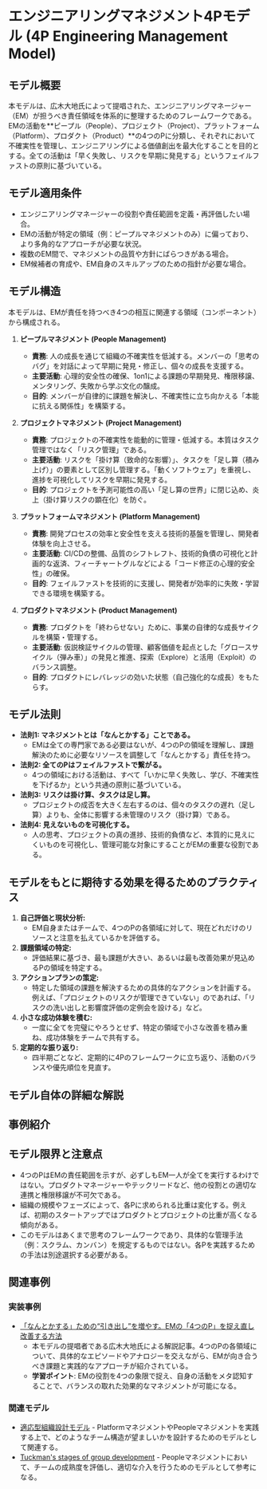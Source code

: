 # エンジニアリングマネジメント4Pモデル (4P Engineering Management Model)

## モデル概要
本モデルは、広木大地氏によって提唱された、エンジニアリングマネージャー（EM）が担うべき責任領域を体系的に整理するためのフレームワークである。EMの活動を**ピープル（People）、プロジェクト（Project）、プラットフォーム（Platform）、プロダクト（Product）**の4つのPに分類し、それぞれにおいて不確実性を管理し、エンジニアリングによる価値創出を最大化することを目的とする。全ての活動は「早く失敗し、リスクを早期に発見する」というフェイルファストの原則に基づいている。

## モデル適用条件
- エンジニアリングマネージャーの役割や責任範囲を定義・再評価したい場合。
- EMの活動が特定の領域（例：ピープルマネジメントのみ）に偏っており、より多角的なアプローチが必要な状況。
- 複数のEM間で、マネジメントの品質や方針にばらつきがある場合。
- EM候補者の育成や、EM自身のスキルアップのための指針が必要な場合。

## モデル構造
本モデルは、EMが責任を持つべき4つの相互に関連する領域（コンポーネント）から構成される。

1.  **ピープルマネジメント (People Management)**
    -   **責務**: 人の成長を通じて組織の不確実性を低減する。メンバーの「思考のバグ」を対話によって早期に発見・修正し、個々の成長を支援する。
    -   **主要活動**: 心理的安全性の確保、1on1による課題の早期発見、権限移譲、メンタリング、失敗から学ぶ文化の醸成。
    -   **目的**: メンバーが自律的に課題を解決し、不確実性に立ち向かえる「本能に抗える関係性」を構築する。

2.  **プロジェクトマネジメント (Project Management)**
    -   **責務**: プロジェクトの不確実性を能動的に管理・低減する。本質はタスク管理ではなく「リスク管理」である。
    -   **主要活動**: リスクを「掛け算（致命的な影響）」、タスクを「足し算（積み上げ）」の要素として区別し管理する。「動くソフトウェア」を重視し、進捗を可視化してリスクを早期に発見する。
    -   **目的**: プロジェクトを予測可能性の高い「足し算の世界」に閉じ込め、炎上（掛け算リスクの顕在化）を防ぐ。

3.  **プラットフォームマネジメント (Platform Management)**
    -   **責務**: 開発プロセスの効率と安全性を支える技術的基盤を管理し、開発者体験を向上させる。
    -   **主要活動**: CI/CDの整備、品質のシフトレフト、技術的負債の可視化と計画的な返済、フィーチャートグルなどによる「コード修正の心理的安全性」の確保。
    -   **目的**: フェイルファストを技術的に支援し、開発者が効率的に失敗・学習できる環境を構築する。

4.  **プロダクトマネジメント (Product Management)**
    -   **責務**: プロダクトを「終わらせない」ために、事業の自律的な成長サイクルを構築・管理する。
    -   **主要活動**: 仮説検証サイクルの管理、顧客価値を起点とした「グロースサイクル（弾み車）」の発見と推進、探索（Explore）と活用（Exploit）のバランス調整。
    -   **目的**: プロダクトにレバレッジの効いた状態（自己強化的な成長）をもたらす。

## モデル法則
- **法則1: マネジメントとは「なんとかする」ことである。**
  -   EMは全ての専門家である必要はないが、4つのPの領域を理解し、課題解決のために必要なリソースを調整して「なんとかする」責任を持つ。
- **法則2: 全てのPはフェイルファストで繋がる。**
  -   4つの領域における活動は、すべて「いかに早く失敗し、学び、不確実性を下げるか」という共通の原則に基づいている。
- **法則3: リスクは掛け算、タスクは足し算。**
  -   プロジェクトの成否を大きく左右するのは、個々のタスクの遅れ（足し算）よりも、全体に影響する未管理のリスク（掛け算）である。
- **法則4: 見えないものを可視化する。**
  -   人の思考、プロジェクトの真の進捗、技術的負債など、本質的に見えにくいものを可視化し、管理可能な対象にすることがEMの重要な役割である。

## モデルをもとに期待する効果を得るためのプラクティス
1.  **自己評価と現状分析:**
    -   EM自身またはチームで、4つのPの各領域に対して、現在どれだけのリソースと注意を払えているかを評価する。
2.  **課題領域の特定:**
    -   評価結果に基づき、最も課題が大きい、あるいは最も改善効果が見込めるPの領域を特定する。
3.  **アクションプランの策定:**
    -   特定した領域の課題を解決するための具体的なアクションを計画する。例えば、「プロジェクトのリスクが管理できていない」のであれば、「リスクの洗い出しと影響度評価の定例会を設ける」など。
4.  **小さな成功体験を積む:**
    -   一度に全てを完璧にやろうとせず、特定の領域で小さな改善を積み重ね、成功体験をチームで共有する。
5.  **定期的な振り返り:**
    -   四半期ごとなど、定期的に4Pのフレームワークに立ち返り、活動のバランスや優先順位を見直す。

## モデル自体の詳細な解説

## 事例紹介

## モデル限界と注意点
- 4つのPはEMの責任範囲を示すが、必ずしもEM一人が全てを実行するわけではない。プロダクトマネージャーやテックリードなど、他の役割との適切な連携と権限移譲が不可欠である。
- 組織の規模やフェーズによって、各Pに求められる比重は変化する。例えば、初期のスタートアップではプロダクトとプロジェクトの比重が高くなる傾向がある。
- このモデルはあくまで思考のフレームワークであり、具体的な管理手法（例：スクラム、カンバン）を規定するものではない。各Pを実践するための手法は別途選択する必要がある。

## 関連事例

### 実装事例
- [「なんとかする」ための“引き出し”を増やす。EMの「4つのP」を捉え直し改善する方法](https://levtech.jp/media/article/column/detail_661/)
  -   本モデルの提唱者である広木大地氏による解説記事。4つのPの各領域について、具体的なエピソードやアナロジーを交えながら、EMが向き合うべき課題と実践的なアプローチが紹介されている。
  -   **学習ポイント**: EMの役割を4つの象限で捉え、自身の活動をメタ認知することで、バランスの取れた効果的なマネジメントが可能になる。

### 関連モデル
- [適応型組織設計モデル](../EngingeeringManager/適応型組織設計モデル.md) - PlatformマネジメントやPeopleマネジメントを実践する上で、どのようなチーム構造が望ましいかを設計するためのモデルとして関連する。
- [Tuckman's stages of group development](https://en.wikipedia.org/wiki/Tuckman%27s_stages_of_group_development) - Peopleマネジメントにおいて、チームの成熟度を評価し、適切な介入を行うためのモデルとして参考になる。
